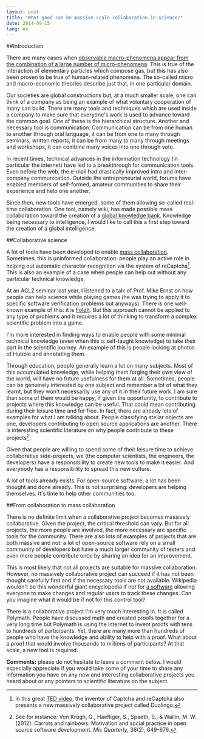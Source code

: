```yaml
---
layout: post
title: "What good can be massive-scale collaboration in science?"
date: 2014-09-15
lang: en
---
```


##Introduction

There are many cases when
[observable macro-phenomena appear from the combination of a large number of micro-phenomena](http://en.wikipedia.org/wiki/Emergence).
This is true of the interaction of elementary particles which compose gas,
but this has also been proven to be true of human-related phenomena.
The so-called micro and macro-economic theories describe just that, in one particular domain.

Our societies are global constructions but, at a much smaller scale,
one can think of a company as being an example of what voluntary cooperation of many can build.
There are many tools and techniques which are used inside a company to make sure
that everyone's work is used to advance toward the common goal.
One of these is the hierarchical structure. Another and necessary tool is communication.
Communication can be from one human to another through oral language,
it can be from one to many through seminars, written reports,
it can be from many to many through meetings and workshops, it can combine many voices into one through vote.

In recent times, technical advances in the information technology (in particular the internet)
have led to a breakthrough for communication tools.
Even before the web, the e-mail had drastically improved intra and inter-company communication.
Outside the entrepreneurial world, forums have enabled members of self-formed,
amateur communities to share their experience and help one another.

Since then, new tools have emerged, some of them allowing so-called real-time collaboration.
One tool, namely wiki, has made possible mass collaboration toward the creation of a
[global knowledge bank](http://www.wikipedia.org).
Knowledge being necessary to intelligence,
I would like to call this a first step toward the creation of a global intelligence.

##Collaborative science

A lot of tools have been developed to enable
[mass collaboration](http://en.wikipedia.org/wiki/Mass_collaboration).
Sometimes, this is uninformed collaboration:
people play an active role in helping out automatic character recognition via the system of reCaptcha[^1].
This is also an example of a case when people can help out without any particular technical knowledge.

At an ACL2 seminar last year, I listened to a talk of
Prof. Mike Ernst on how people can help science while playing games
(he was trying to apply it to specific software verification problems but anyways).
There is one well-known example of this: it is [FoldIt](http://fold.it).
But this approach cannot be applied to any type of problems
and it requires a lot of thinking to transform a complex scientific problem into a game.

I'm more interested in finding ways to enable people with some minimal technical knowledge
(even when this is self-taught knowledge) to take their part in the scientific journey.
An example of this is people looking at photos of Hubble and annotating them.

Through education, people generally learn a lot on many subjects.
Most of this accumulated knowledge, while helping them forging their own view of the world,
will have no future usefulness for them at all.
Sometimes, people can be genuinely interested by one subject and remember a lot of what they learnt,
but they won't necessarily use any of it in their future work.
I am sure than some of them would be happy, if given the opportunity,
to contribute to projects where this knowledge can be useful.
That could mean contributing during their leisure time and for free.
In fact, there are already lots of examples for what I am talking about.
People classifying stellar objects are one,
developers contributing to open source applications are another.
There is interesting scientific literature on why people contribute to these projects[^2].

Given that people are willing to spend some of their leisure time to achieve collaborative side-projects,
we (the computer scientists, the engineers, the developers) have a responsibility to create new tools to make it easier.
And everybody has a responsibility to spread this new culture.

A lot of tools already exists. For open-source software, a lot has been thought and done already.
This is not surprising: developers are helping themselves. It's time to help other communities too.

##From collaboration to mass collaboration

There is no definite limit when a collaborative project becomes massively collaborative.
Given the project, the critical threshold can vary. But for all projects, the more people are involved,
the more necessary are specific tools for the community.
There are also lots of examples of projects that are both massive and not:
a lot of open-source software rely on a small community of developers
but have a much larger community of testers
and even more people contribute once by sharing an idea for an improvement.

This is most likely that not all projects are suitable for massive collaboration.
However, no massively collaborative project can succeed if it has not been thought carefully first
and if the necessary tools are not available.
Wikipedia wouldn't be this wonderful giant encyclopedia if not for
[a software](https://www.mediawiki.org/wiki/MediaWiki) allowing everyone to make changes
and regular users to track these changes. Can you imagine what it would be if not for this control tool?

There is a collaborative project I'm very much interesting in.
It is called Polymath.
People have discussed math and created proofs together for a very long time
but Polymath is using the internet to invent proofs with tens to hundreds of participants.
Yet, there are many more than hundreds of people who have the knowledge and ability to help with a proof.
What about a proof that would involve thousands to millions of participants?
At that scale, a new tool is required.

[^1]: In this great [TED video](http://www.ted.com/talks/luis_von_ahn_massive_scale_online_collaboration),
the inventor of Captcha and reCaptcha also presents a new massively collaborative project called Duolingo.

[^2]: See for instance:
Von Krogh, G., Haefliger, S., Spaeth, S., & Wallin, M. W. (2012).
Carrots and rainbows: Motivation and social practice in open source software development.
_Mis Quarterly_, 36(2), 649-676.

**Comments:** please do not hesitate to leave a comment below.
I would especially appreciate if you would take some of your time to share any information you have
on any new and interesting collaborative projects you heard about
or any pointers to scientific literature on the subject.
